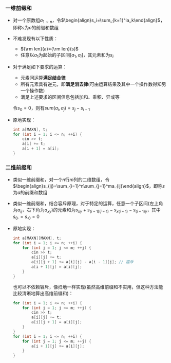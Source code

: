 ### 一维前缀和

- 对一个原数组$a_{1\sim n}$，令$\begin{align}s_i=\sum_{k=1}^ia_k\end{align}$，即称$s$为$a$的前缀和数组

- 不难发现有以下性质：
  - ${\rm len}(a)={\rm len}(s)$
  - 任意以$a_1$为起始的子区间$[a_1,a_i]$，其元素和为$s_i$

- 对于满足如下要求的运算：

  - 元素间运算**满足结合律**
  - 所有元素具有逆元，即**满足消去律**(可由运算结果及其中一个操作数得知另一个操作数)
  - 满足上述要求的区间信息包括加和、乘积、异或等

  令$s_0=0$，则有$sum(a_i,a_j)=s_j-s_{i-1}$

- 原地实现：
  ```c++
  int a[MAXN], t;
  for (int i = 1; i <= n; ++i) {
      cin >> t;
      a[i] += t;
      a[i + 1] = a[i];
  }
  ```

### 二维前缀和

- 类似一维前缀和，对一个$n$行$m$列的二维数组，令$\begin{align}s_{ij}=\sum_{i=1}^n\sum_{j=1}^ma_{ij}\end{align}$，即称$s$为$a$的前缀和数组

- 类似一维前缀和，结合容斥原理，对于特定的运算，任意一个子区间(左上角为$a_{ij}$，右下角为$a_{xy}$)的元素和为$s_{xy}+s_{(i-1)(j-1)}-s_{x(j-1)}-s_{(i-1)y}$，其中$s_{0·}=s_{·0}=0$

- 原地实现：
  ```c++
  int a[MAXN][MAXM], t;
  for (int i = 1; i <= n; ++i) {
      for (int j = 1; j <= m; ++j) {
          cin >> t;
          a[i][j] += t;
          a[i][j + 1] += a[i][j] - a[i - 1][j];	// 容斥
          a[i + 1][j] = a[i][j];
      }
  }
  ```

  也可以不依赖容斥，像扫地一样实现(虽然高维前缀和不实用，但这种方法能比较清晰地算出高维前缀和)：

  ```c++
  for (int i = 1; i <= n; ++i) {
      for (int j = 1; j <= m; ++j) {
          cin >> t;
          a[i][j] += t;
          a[i][j + 1] = a[i][j];
      }
  }
  for (int i = 1; i <= n; ++i) {
      for (int j = 1; j <= m; ++j) {
          a[i + 1][j] += a[i][j];
      }
  }

